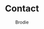 ---
layout: post
title: Contact
author: Brodie
section: contact
categories: [contact, brodie]
audience: ''
keywords: ''
goals: ''
actions: ''
---